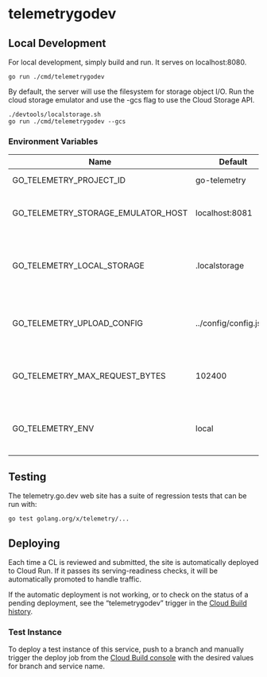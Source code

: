 # telemetrygodev

## Local Development

For local development, simply build and run. It serves on localhost:8080.

    go run ./cmd/telemetrygodev

By default, the server will use the filesystem for storage object I/O. Run the
cloud storage emulator and use the -gcs flag to use the Cloud Storage API.

    ./devtools/localstorage.sh
    go run ./cmd/telemetrygodev --gcs

### Environment Variables

| Name                               | Default               | Description                                               |
| ---------------------------------- | --------------------- | --------------------------------------------------------- |
| GO_TELEMETRY_PROJECT_ID            | go-telemetry          | GCP project ID                                            |
| GO_TELEMETRY_STORAGE_EMULATOR_HOST | localhost:8081        | Host for the Cloud Storage emulator                       |
| GO_TELEMETRY_LOCAL_STORAGE         | .localstorage         | Directory for storage emulator I/O or file system storage |
| GO_TELEMETRY_UPLOAD_CONFIG         | ../config/config.json | Location of the upload config used for report validation  |
| GO_TELEMETRY_MAX_REQUEST_BYTES     | 102400                | Maximum request body size the server allows               |
| GO_TELEMETRY_ENV                   | local                 | Deployment environment (e.g. prod, dev, local, ... )      |

## Testing

The telemetry.go.dev web site has a suite of regression tests that can be run
with:

    go test golang.org/x/telemetry/...

## Deploying

Each time a CL is reviewed and submitted, the site is automatically deployed to
Cloud Run. If it passes its serving-readiness checks, it will be automatically
promoted to handle traffic.

If the automatic deployment is not working, or to check on the status of a
pending deployment, see the “telemetrygodev” trigger in the
[Cloud Build history](https://pantheon.corp.google.com/cloud-build/builds?project=go-telemetry).

### Test Instance

To deploy a test instance of this service, push to a branch and manually trigger
the deploy job from the
[Cloud Build console](https://pantheon.corp.google.com/cloud-build/triggers?project=go-telemetry)
with the desired values for branch and service name.
